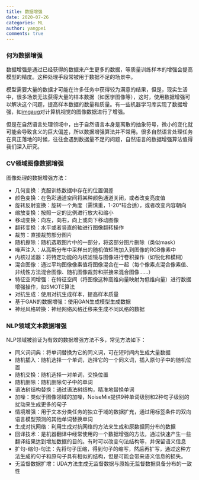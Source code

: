 ```yaml
---
title: 数据增强
date: 2020-07-26
categories: ML
author: yangpei
comments: true
---
```


### 何为数据增强
数据增强是通过已经获得的数据来产生更多的数据，等质量训练样本的增强会提高模型的精度。这种处理手段常被用于数据不足的场景中。

模型需要大量的数据才可能在许多任务中获得较为满意的结果，但是，现实生活中，很多场景无法获得大量的样本数据（如医学图像等），这时，使用数据增强可以解决这个问题，提高样本数据的数量和质量。有一些机器学习库实现了数据增强，如[imgaug](https://github.com/aleju/imgaug)对计算机视觉的图像数据进行了增强。

但是在自然语言处理领域中，由于自然语言本身是离散的抽象符号，微小的变化就可能会导致含义的巨大偏差，所以数据增强算法并不常用。很多自然语言处理任务在真正落地的时候，往往会遇到数据量不足的问题，自然语言的数据增强算法值得我们深入研究。

### CV领域图像数据增强

图像处理的数据增强方法：

- 几何变换：克服训练数据中存在的位置偏差
- 颜色变换：在色彩通道空间将某种颜色通道关闭，或者改变亮度值
- 旋转反射变换：旋转一个角度（需慎重，1-20°较合适），或者改变内容朝向
- 缩放变换：按照一定的比例进行放大和缩小
- 移动变换：向左，向右，向上或向下移动图像
- 翻转变换：水平或者竖直的轴进行图像翻转操作
- 裁剪：直接裁剪部分图片
- 随机擦除：随机选取图片中的一部分，将这部分图片删除（类似mask）
- 噪声注入：从高斯分布中采样出的随机值矩阵加入到图像的RGB像素中
- 内核过滤器：将特定功能的内核滤镜与图像进行卷积操作（如锐化和模糊）
- 混合图像：通过平均图像像素值将图像混合在一起（每个像素点混合像素值、非线性方法混合图像、随机图像裁剪和拼接来混合图像……）
- 特征空间增强：在特征空间（将图像这种高维向量映射为低维向量）进行数据增强操作，如SMOTE算法
- 对抗生成：使用对抗生成样本，提高样本质量
- 基于GAN的数据增强：使用GAN生成模型生成数据
- 神经风格转换：神经网络风格迁移来生成不同风格的数据

### NLP领域文本数据增强

NLP领域被验证为有效的数据增强方法不多，常见方法如下：

- 同义词词典：将单词替换为它的同义词，可在短时间内生成大量数据
- 随机插入：随机选择一个单词，选择它的一个同义词，插入原句子中的随机位置
- 随机交换：随机选择一对单词，交换位置
- 随机删除：随机删除句子中的单词
- 语法树结构替换：通过语法树结构，精准地替换单词
- 加噪：类似于图像领域的加噪，NoiseMix提供9种单词级别和2种句子级别的扰动来生成更多的句子
- 情境增强：用于文本分类任务的独立于域的数据扩充，通过用标签条件的双向语言模型预测的其他单词替换单词
- 生成对抗网络：利用生成对抗网络的方法来生成和原数据同分布的数据
- 回译技术：是机器翻译中经常使用的一个数据增强的方法，通过快速产生一些翻译结果达到增加数据的目的。有时可以改变句法结构等，并保留语义信息
- 扩句-缩句-句法：先将句子压缩，得到句子的缩写，然后再扩写，通过这种方法生成的句子和原句子具有相似的结构，但是可能会带来语义信息的损失。
- 无监督数据扩增：UDA方法生成无监督数据与原始无监督数据具备分布的一致性